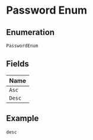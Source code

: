 
# Password Enum

## Enumeration

`PasswordEnum`

## Fields

| Name |
|  --- |
| `Asc` |
| `Desc` |

## Example

```
desc
```

